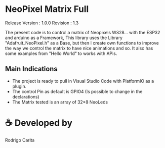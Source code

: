 # NeoPixel Matrix Full

Release Version : 1.0.0
Revision        : 1.3

The present code is to control a matrix of Neopixels WS28... with the ESP32 and arduino as a Framework, This library uses the Library "Adafruit_NeoPixel.h" as a Base, but then I create own functions to improve the way we control the matrix to have nice animations and so.
It also has some examples from "Hello World" to works with APIs.

## Main Indications

- The project is ready to pull in Visual Studio Code with PlatformIO as a plugin.
- The control Pin as default is GPIO4 (Is possible to change in the declarations)
- The Matrix tested is an array of 32*8 NeoLeds



# ☕ Developed by

Rodrigo Carita

